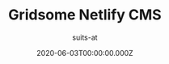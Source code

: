 ---
title: Gridsome Netlify CMS
github: https://github.com/suits-at/netlifycms-gridsome
author: suits-at
demo: https://netlifycms-gridsome.suits.at
date: 2020-06-03T00:00:00.000Z
ssg:
  - Gridsome
cms:
  - NetlifyCMS
category:
  - Blog
description: A simple, hackable & minimalistic template for Gridsome
draft: true
publish_date: '2019-04-14T11:51:06Z'
update_date: '2021-05-14T13:57:55Z'
github_star: 54
github_fork: 34
---